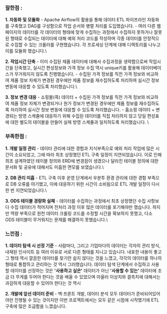 ### 잘한점 : 
**1. 자동화 및 모듈화**
    - Apache Airflow의 활용을 통해 데이터 ETL 파이프라인 자동화를 구축했고 DAG를 구성함으로 작업 순서와 병렬 처리를 도입했습니다.
    - 여러 다른 웹페이지의 데이터를 각 데이터의 형태에 맞게 수집하는 과정에서 수집하지 못하거나 잘못된 형태로 수집되는 데이터에 대해 예외 처리 코드를 작성하며 각종 데이터를 안정적으로 수집할 수 있는 크롤러를 구현했습니다. 각 프로세싱 단계에 대해 디렉토리를 나누고 이를 모듈화 했습니다.\

**2. 작업시간 단축**
    - 이미 수집된 제품 데이터에 대해서 수집과정을 생략함으로써 작업시간을 단축했고, 실시간 편성정보와 가격 정보 수집 역시 unique키를 활용해 데이터베이스가 무거워지지 않도록 진행했습니다.
    - 수집된 가격 정보를 직전 가격 정보와 비교하여 제품 정보 자체가 변경된 경우에만 제품 정보를 재수집하도록 처리하여 실시간 정보 변동에 대응할 수 있도록 처리했습니다.\

**3. 정보 변경 대응**
    - 쇼핑몰(콕) 데이터
        + 수집된 가격 정보를 직전 가격 정보와 비교하여 제품 정보 자체가 변경되거나 원가 정보가 변경된 경우에만 제품 정보를 재수집하도록 처리하여 실시간 정보 변동에 대응할 수 있도록 처리했습니다.
    - 홈쇼핑 데이터 
        + 변경되는 방영 스케쥴에 대응하기 위해 수집된 데이터를 직접 처리하지 않고 당일 편성표에 대한 별도의 테이블을 만들어 실제 방영 스케쥴과 일치하도록 처리했습니다. \


### 부족한점 :
**1. 개발 일정 관리**
    - 데이터 관리에 대한 경험과 지식부족으로 예외 처리 작업에 많은 시간이 소요되었고, 그에 따라 최초 상정했던 ETL 구축 일정이 지연되었습니다. 이로 인해 최초 설계하였던 테이블 정의와 ERD에 변경점이 생겼으나 달라진 테이블 정의에 대한 문서화 및 공유에 대해서도 미흡한 면모를 보였습니다.\

**2. DB 관리 미흡**
    - ETL 구축 이후 운영 단계에서 우분투 환경 관리에 대한 경험 부족으로 DB 오류를 야기했고, 이에 대응하기 위한 시간이 소비됨으로 ETL 개발 일정이 다시 한 번 지연되었습니다.\

**3. ODS 테이블 경량화 실패**
    - 데이터를 수집하는 과정에서 최초 상정했던 수집 사항보다 수집 데이터가 적어지며 전처리 과정 이후 많은 데이터를 포기해야만 했습니다. 하지만 역량 부족으로 원천 데이터 크롤링 코드를 수정할 시간을 확보하지 못했고, 다소 ODS 테이블이 무거워지는 문제를 해결하지 못했습니다.\

### 느낀점 :
**1. 데이터 탐색 시 선정 기준**
    - 사람마다, 그리고 기업마다의 데이터는 각자의 관리 방식, 내재된 인사이트 등 여러 이유로 서로 다른 형태를 지니고 있습니다. 내포한 내용이 좋고 그 형태 역시 깔끔한 데이터를 찾기란 쉽지 않다는 것을 느꼈고, 각각의 데이터를 하나의 형태로 통합하고 관리하는 것 역시 그러했습니다. 데이터 탐색 단계에서 수집하고 사용할 데이터를 선정하는 것은 **'사용하고 싶은'** 데이터가 아닌 **'사용할 수 있는'** 데이터에 조금 더 무게를 두어야 한다는 것을 배울 수 있었으며 아울러 이상치와 결측치에 대해서는 과감하게 대응할 수 있어야 한다는 것 역시  

**2. 개발에 앞선 데이터 준비**
    - 백·프론트 개발, 데이터 분석 모두 데이터가 준비되어있어야만 진행될 수 있는 것이지만 이번 프로젝트에서는 모두 같은 시점에 시작했기에 ETL 구축에 많은 조급함을 느꼈습니다. 
